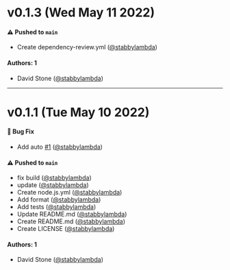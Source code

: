 # v0.1.3 (Wed May 11 2022)

#### ⚠️ Pushed to `main`

- Create dependency-review.yml ([@stabbylambda](https://github.com/stabbylambda))

#### Authors: 1

- David Stone ([@stabbylambda](https://github.com/stabbylambda))

---

# v0.1.1 (Tue May 10 2022)

#### 🐛 Bug Fix

- Add auto [#1](https://github.com/stabbylambda/trashcal/pull/1) ([@stabbylambda](https://github.com/stabbylambda))

#### ⚠️ Pushed to `main`

- fix build ([@stabbylambda](https://github.com/stabbylambda))
- update ([@stabbylambda](https://github.com/stabbylambda))
- Create node.js.yml ([@stabbylambda](https://github.com/stabbylambda))
- Add format ([@stabbylambda](https://github.com/stabbylambda))
- Add tests ([@stabbylambda](https://github.com/stabbylambda))
- Update README.md ([@stabbylambda](https://github.com/stabbylambda))
- Create README.md ([@stabbylambda](https://github.com/stabbylambda))
- Create LICENSE ([@stabbylambda](https://github.com/stabbylambda))

#### Authors: 1

- David Stone ([@stabbylambda](https://github.com/stabbylambda))
